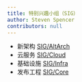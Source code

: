 ```yaml
---
title: 特别兴趣小组（SIG）
author: Steven Spencer
contributors: null
---
```


- 新架构 [SIG/AltArch](https://sig-altarch.rocky.page)
- 云服务 [SIG/Cloud](https://sig-cloud.rocky.page/)
- 基础设施 [SIG/Infra](https://infra.rocky.page/)
- 发布工程 [SIG/Core](https://sig-core.rocky.page)
